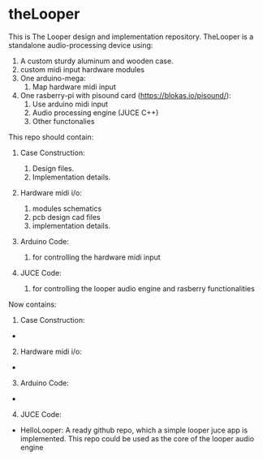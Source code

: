 # theLooper
This is The Looper design and implementation repository. TheLooper is a standalone audio-processing device using:

1. A custom sturdy aluminum and wooden case.
2. custom midi input hardware modules  
3. One arduino-mega:
	1. Map hardware midi input 
4. One rasberry-pi with pisound card (https://blokas.io/pisound/):
	1. Use arduino midi input
	2. Audio processing engine (JUCE C++)
	3. Other functonalies 



This repo should contain:

1. Case Construction: 
	1. Design files.
	2. Implementation details.

2. Hardware midi i/o:  
	1. modules schematics 
	2. pcb design cad files  
	3. implementation details.

3. Arduino Code: 
	1. for controlling the hardware midi input

4. JUCE Code: 
	1. for controlling the looper audio engine and rasberry functionalities


Now contains:

1. Case Construction:
-

2. Hardware midi i/o:  
-

3. Arduino Code: 
-

4. JUCE Code: 
- HelloLooper: A ready github repo, which a simple looper juce app is implemented. This repo could be used as the core of the looper audio engine 


